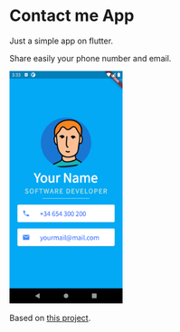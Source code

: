 # Contact me App

Just a simple app on flutter. 

Share easily your phone number and email. 

<img src="https://github.com/scaverod/contact-me-app/blob/master/images/Screenshot_1595943185.png" alt="drawing" width="200"/>


Based on [this project](https://github.com/londonappbrewery/MiCard-Completed).
